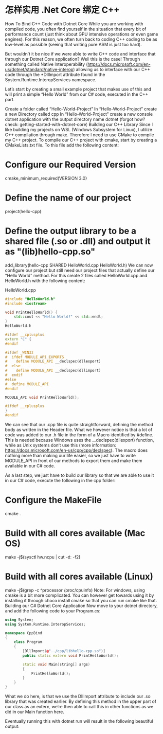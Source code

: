 # 怎样实用 .Net Core 绑定 C++

How To Bind C++ Code with Dotnet Core
While you are working with compiled code, you often find yourself in the situation that every bit of performance count (just think about GPU intensive operations or even game engines). For this reason, we often turn back to coding C++ coding to be as low-level as possible (seeing that writing pure ASM is just too hard).

But wouldn’t it be nice if we were able to write C++ code and interface that through our Dotnet Core application? Well this is the case! Through something called Native Interoperability (https://docs.microsoft.com/en-us/dotnet/standard/native-interop) allowing us to interface with our C++ code through the *DllImport attribute found in the System.Runtime.InteropServices namespace.

Let’s start by creating a small example project that makes use of this and will print a simple “Hello World” from our C# code, executed in the C++ part.

Create a folder called “Hello-World-Project”
In “Hello-World-Project” create a new Directory called cpp
In “Hello-World-Project” create a new console dotnet application with the output directory name dotnet (forgot how? check: getting-started-with-dotnet-core)
Building our C++ Library
Since I like building my projects on WSL (Windows Subsystem for Linux), I utilize C++ compilation through make. Therefore I need to use CMake to compile my C++ project. To compile our C++ project with cmake, start by creating a CMakeLists.txt file. To this file add the following content:

# Configure our Required Version
cmake_minimum_required(VERSION 3.0)

# Define the name of our project
project(hello-cpp)

# Define the output library to be a shared file (.so or .dll) and output it as "(lib)hello-cpp.so"
add_library(hello-cpp SHARED HelloWorld.cpp HelloWorld.h)
We can now configure our project but still need our project files that actually define our “Hello World” method. For this create 2 files called HelloWorld.cpp and HelloWorld.h with the following content:

HelloWorld.cpp
``` C++
#include "HelloWorld.h"
#include <iostream>

void PrintHelloWorld() {
    std::cout << "Hello World!" << std::endl;
}
HelloWorld.h

#ifdef __cplusplus
extern "C" {
#endif

#ifdef _WIN32
#  ifdef MODULE_API_EXPORTS
#    define MODULE_API __declspec(dllexport)
#  else
#    define MODULE_API __declspec(dllimport)
#  endif
#else
#  define MODULE_API
#endif

MODULE_API void PrintHelloWorld();

#ifdef __cplusplus
}
#endif
```

We can see that our .cpp file is quite straightforward, defining the method body as written in the Header file. What we however notice is that a lot of code was added to our .h file in the form of a Macro identified by #define. This is needed because Windows uses the __declspec(dllexport) function, while as Unix systems don’t use this (more information: https://docs.microsoft.com/en-us/cpp/cpp/declspec). The macro does nothing more than making our life easier, so we just have to write MODULE_API in front of our methods to export them and make them available in our C# code.

As a last step, we just have to build our library so that we are able to use it in our C# code, execute the following in the cpp folder:

# Configure the MakeFile
cmake .

# Build with all cores available (Mac OS)
make -j$(sysctl hw.ncpu | cut -d: -f2)

# Build with all cores available (Linux)
make -j$(grep -c ^processor /proc/cpuinfo)
Note: For windows, using cmake is a bit more complicated. You can however get towards using it by installing it through choco install cmake so that you can run cmake like that.
Building our C# Dotnet Core Application
Now move to your dotnet directory, and add the following code to your Program.cs:

``` C++
using System;
using System.Runtime.InteropServices;

namespace CppBind
{
    class Program
    {
        [DllImport(@"../cpp/libhello-cpp.so")]
        public static extern void PrintHelloWorld();

        static void Main(string[] args)
        {
            PrintHelloWorld();
        }
    }
}
```

What we do here, is that we use the DllImport attribute to include our .so library that was created earlier. By defining this method in the upper part of our class as an extern, we’re then able to call this in other functions as we did in our Main function here.

Eventually running this with dotnet run will result in the following beautiful output: